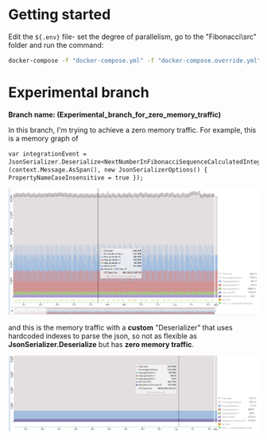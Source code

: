 # Getting started
Edit the `${.env}` file- set the degree of parallelism, go to the "Fibonacci\src" folder and run the command: 
```sh
docker-compose -f "docker-compose.yml" -f "docker-compose.override.yml" -p dockercompose7797495582345043695 --ansi never up -d
```

# Experimental branch
**Branch name: (Experimental_branch_for_zero_memory_traffic)**

In this branch, I'm trying to achieve a zero  memory traffic.
For example, this is a memory graph of
```
var integrationEvent = JsonSerializer.Deserialize<NextNumberInFibonacciSequenceCalculatedIntegrationEvent>(context.Message.AsSpan(), new JsonSerializerOptions() { PropertyNameCaseInsensitive = true });
```
![alt text](https://raw.githubusercontent.com/RFanil/Fibonacci/main/images/WithoutCustomDeserializer.png)

and this is the memory traffic with a **custom** "Deserializer" that uses hardcoded indexes to parse the json, so not as flexible as **JsonSerializer.Deserialize** but has **zero memory traffic**.

![alt text](https://raw.githubusercontent.com/RFanil/Fibonacci/main/images/WithCustomDeserializer.png)
